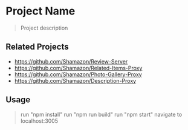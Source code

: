 # Project Name

> Project description

## Related Projects

  - https://github.com/Shamazon/Review-Server
  - https://github.com/Shamazon/Related-Items-Proxy
  - https://github.com/Shamazon/Photo-Gallery-Proxy
  - https://github.com/Shamazon/Description-Proxy

## Usage

> run "npm install"
> run "npm run build"
> run "npm start"
> navigate to localhost:3005